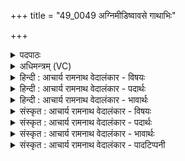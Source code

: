 +++
title = "49_0049 अग्निमीडिष्वावसे गाथाभिः"

+++
<details><summary>पदपाठः</summary>

अ꣣ग्नि꣢म्। ई꣣डिष्व। अ꣡व꣢꣯से। गा꣡था꣢꣯भिः। शी꣣र꣡शो꣢चिषम्। शी꣣र꣢। शो꣣चिषम्। अग्नि꣢म्। रा꣣ये꣢। पु꣣रुमीढ। पुरु। मीढ। श्रुत꣢म्। न꣡रः꣢꣯। अ꣣ग्निः꣢। सु꣣दीत꣡ये꣢। सु꣣। दीत꣡ये꣢। छ꣣र्दिः꣢। ४९।
</details>

<details><summary>अधिमन्त्रम् (VC)</summary>

- अग्निः
- सुदीतिपुरुमीढावाङ्गिरसौ तयोर्वान्यतरः
- बृहती
- मध्यमः
- आग्नेयं काण्डम्
</details>

<details><summary>हिन्दी : आचार्य रामनाथ वेदालंकार - विषयः</summary>

किसलिए मनुष्यों को परमात्मा की स्तुति करनी चाहिए, यह कहते हैं।
</details>

<details><summary>हिन्दी : आचार्य रामनाथ वेदालंकार - पदार्थः</summary>

पदार्थान्वय -  हे (पुरुमीढ) अनेक गुणों से सिक्त स्तोता ! तू (अवसे) रक्षा, प्रगति, सर्वजनप्रीति और तृप्तिलाभ के लिए (शीरशोचिषम्) सर्वत्र व्यापक ज्योतिवाले (अग्निम्) तेजस्वी परमात्मा की (गाथाभिः) मन्त्रवाणियों से (ईडिष्व) स्तुति और आराधना कर। (श्रुतम्) महिमा वर्णन करनेवाले वेदादि शास्त्रों से सुने हुए (अग्निम्) उस परमात्मा की, तू (राये) भौतिक एवं आध्यात्मिक सब प्रकार के धनों की प्राप्ति के लिए (ईडिष्व) स्तुति और आराधना कर। हे (नरः) पौरुषवान् मनुष्यो ! (अग्निः) जगत् का नायक परमात्मा (सुदीतये) उत्तम कर्मवाले पुरुषार्थी जन के लिए (छर्दिः) शरण होता है ॥५॥
</details>

<details><summary>हिन्दी : आचार्य रामनाथ वेदालंकार - भावार्थः</summary>

भावार्थ -  धन आदि समस्त कल्याणों के अभिलाषी मनुष्यों को चाहिए कि वे पुरुषार्थी होकर सर्वत्र व्याप्त तेजोंवाले परमगुरु परमात्मा का भजन करें ॥५॥
</details>

<details><summary>संस्कृत : आचार्य रामनाथ वेदालंकार - विषयः</summary>

अथ किमर्थं जनैः परमात्मा स्तोतव्य इत्युच्यते।
</details>

<details><summary>संस्कृत : आचार्य रामनाथ वेदालंकार - पदार्थः</summary>

पदार्थान्वय -  हे (पुरुमीढ) पुरुभिः बहुभिः गुणैः सिक्त स्तोतः२। पुरु बहुनाम। निघं० ३।१। मिह सेचने क्तः। त्वम् (अवसे) रक्षणाय, प्रगतये, सर्वजनप्रीतये, परमतृप्तिलाभाय वा। रक्षणगतिकान्तिप्रीतितृप्त्या- द्यर्थाद् अव धातोः तुमर्थे असेन् प्रत्ययः। (शीरशोचिषम्३) शीरं सर्वत्र व्याप्तं शोचिः ज्योतिर्यस्य तम्। (शीरम्) अनुशायिनमिति वाऽऽशिनमिति वा। निरु० ४।१४। शीङ् स्वप्ने, स्फायितञ्चिवञ्चि०’ उ० २।१३ इति रक् प्रत्ययः। (अग्निम्) तेजोमयं परमात्मानम् (गाथाभिः) मन्त्रवाग्भिः। गाथा वाङ्नाम। निघं० १।११। (ईडिष्व) स्तुहि, आराध्नुहि (श्रुतम्) तन्महिमवर्णनपरेभ्यो वेदादिशास्त्रेभ्यः कर्णगोचरतां नीतम् (अग्निम्) तं परमात्मानम्, त्वम् (राये) भौतिकाध्यात्मिकसर्वविधधनानां प्राप्तये (ईडिष्व) स्तुहि, आराध्नुहि। हे (नरः) पौरुषसम्पन्नाः जनाः ! (अग्निः) जगन्नायकः परमात्मा (सुदीतये४) शोभना दीप्तिः गतिः क्रिया यस्य तस्मै पुरुषार्थिने जनाय। दीयतिः गतिकर्मा। निघं० २।१४। बहुव्रीहौ नञ्सुभ्याम्।’ अ० ६।३।१७२ इत्युत्तरपदस्यान्तोदात्तत्वम्। (छर्दिः) शरणं भवति। छर्दिः गृहनाम। निघं० ३।४ ॥५॥
</details>

<details><summary>संस्कृत : आचार्य रामनाथ वेदालंकार - भावार्थः</summary>

भावार्थ -  धनाद्यशेषकल्याणप्राप्तये जनैः पुरुषार्थिभिर्भूत्वा सर्वत्र व्याप्तकान्तिः परमगुरुः परमात्मा भजनीयः ॥५॥
</details>

<details><summary>संस्कृत : आचार्य रामनाथ वेदालंकार - पादटिप्पनी</summary>

टिप्पनी -   १. ऋ० ८।७१।१४, अ० २०।१०३।१। उभयत्र नरोऽग्निं इति पाठः। २. एष पदार्थः ऋ० १।१५१।२ इत्यस्य दयानन्दभाष्याद् गृहीतः। ३. शीरं व्यापि शोचिर्दीप्तिः। व्यापिनी दीप्तिर्यस्यासौ शीरशोचिः, तं शीरशोचिषम्, व्यापिदीप्तिमित्यर्थः। अथवा जठरात्मना आश्रयणीया दीप्तिर्यस्य—इति वि०। श्रयतेः शीरम्, शोचिः दीप्तिः। प्रवृद्ध- शोचिषम्—इति भ०। शयनस्वभावरोचिषम्—इति सा०। ४. सुदीतये शोभनस्य दानस्यार्थाय—इति वि०। एतन्मते केवलं पुरुमीढस्यार्षं, न सुदीतेरपि, अतस्तेन यौगिकार्थो निरूपितः अन्तरात्मनः प्रैषः, हे मदीय अन्तरात्मन् ! अग्निम् ईडिष्व स्तुहीत्यर्थः इति पुरुमीढो ब्रूते, इति तदीयः आशयः। अन्येषां मते सुदीतिपुरुमीढयोरुभयोरार्षम्, अतस्तैः सुदीतये एतत्संज्ञाय ऋषये इति व्याख्यातम्। वस्तुतस्तु मन्त्रागतौ सुदीतिपुरुमीढौ यौगिकार्थमेव सूचयतः।
</details>